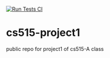 [![Run Tests CI](https://github.com/rpalival/cs515-project1/actions/workflows/test.yml/badge.svg?branch=main)](https://github.com/rpalival/cs515-project1/actions/workflows/test.yml)
# cs515-project1
public repo for project1 of cs515-A class

